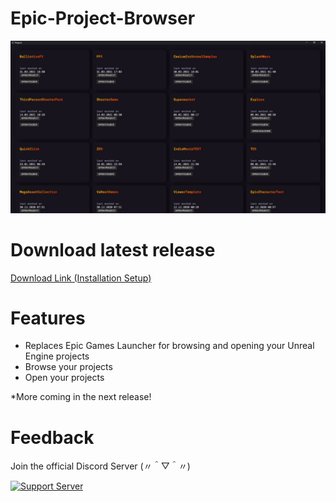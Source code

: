 # Epic-Project-Browser

![](./Capture.JPG)

# Download latest release

[Download Link (Installation Setup)](https://github.com/Problem-Solving-Agency-Zenahr-Barzani/Epic-Project-Browser/releases/download/0.1.0-alpha/Epic_Project_Browser_Setup_0.1.0-alpha.zip)

# Features

- Replaces Epic Games Launcher for browsing and opening your Unreal Engine projects
- Browse your projects
- Open your projects

*More coming in the next release!

# Feedback

Join the official Discord Server 	(〃＾▽＾〃)

[![Support Server](https://img.shields.io/discord/591914197219016707.svg?label=Discord&logo=Discord&colorB=7289da&style=for-the-badge)](https://discord.gg/spZS4QWavP)